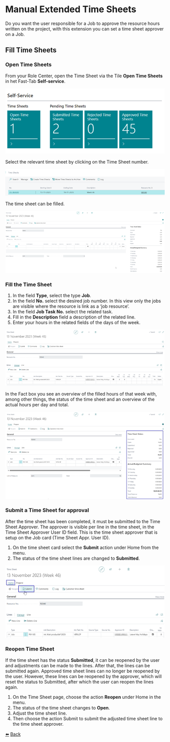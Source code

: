 # Manual Extended Time Sheets
Do you want the user responsible for a Job to approve the resource hours written on the project, with this extension you can set a time sheet approver on a Job. 

## Fill Time Sheets

### Open Time Sheets
From your Role Center, open the Time Sheet via the Tile **Open Time Sheets** in het Fast-Tab **Self-service**. 

![Self Service Tile](../images/fill-time-sheets/self-service.png)

Select the relevant time sheet by clicking on the Time Sheet number.

![Select Time Sheet](../images/fill-time-sheets/select-time-sheet.png)

The time sheet can be filled.

![Time Sheet Page](../images/fill-time-sheets/time-sheet-page.png)

### Fill the Time Sheet
1.	In the field **Type**, select the type **Job**.
2.	In the field **No.** select the desired job number. In this view only the jobs are visible where the resource is link as a ‘job resource’.
3.	In the field **Job Task No.** select the related task.
4.	Fill in the **Description** field a description of the related line.
5.	Enter your hours in the related fields of the days of the week.

![Filled Time Sheet](../images/fill-time-sheets/filled-time-sheet.png)

In the Fact box you see an overview of the filled hours of that week with, among other things, the status of the time sheet and an overview of the actual hours per day and total.

![Time Sheet Factbox](../images/fill-time-sheets/time-sheet-factbox.png)

### Submit a Time Sheet for approval
After the time sheet has been completed, it must be submitted to the Time Sheet Approver. The approver is visible per line in the time sheet, in the Time Sheet Approver User ID field. This is the time sheet approver that is setup on the Job card (Time Sheet Appr. User ID).

1.	On the time sheet card select the **Submit** action under Home from the menu.
2.	The status of the time sheet lines are changed to **Submitted**.

![Time Sheet Submit](../images/fill-time-sheets/time-sheet-submit.png)

### Reopen Time Sheet
If the time sheet has the status **Submitted**, it can be reopened by the user and adjustments can be made to the lines. After that, the lines can be submitted again.
Approved time sheet lines can no longer be reopened by the user. However, these lines can be reopened by the approver, which will reset the status to Submitted, after which the user can reopen the lines again.

1.	On the Time Sheet page, choose the action **Reopen** under Home in the menu.
2.	The status of the time sheet changes to **Open**.
3.	Adjust the time sheet line.
4.	Then choose the action Submit to submit the adjusted time sheet line to the time sheet approver.


[:arrow_left:](../README.md) [Back](../README.md)